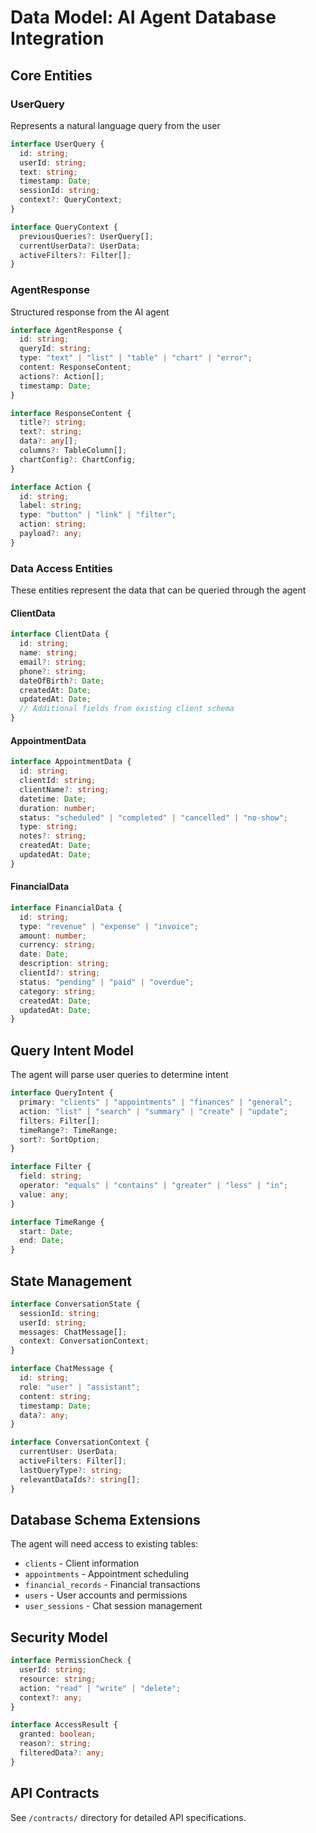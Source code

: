 # Data Model: AI Agent Database Integration

## Core Entities

### UserQuery

Represents a natural language query from the user

```typescript
interface UserQuery {
  id: string;
  userId: string;
  text: string;
  timestamp: Date;
  sessionId: string;
  context?: QueryContext;
}

interface QueryContext {
  previousQueries?: UserQuery[];
  currentUserData?: UserData;
  activeFilters?: Filter[];
}
```

### AgentResponse

Structured response from the AI agent

```typescript
interface AgentResponse {
  id: string;
  queryId: string;
  type: "text" | "list" | "table" | "chart" | "error";
  content: ResponseContent;
  actions?: Action[];
  timestamp: Date;
}

interface ResponseContent {
  title?: string;
  text?: string;
  data?: any[];
  columns?: TableColumn[];
  chartConfig?: ChartConfig;
}

interface Action {
  id: string;
  label: string;
  type: "button" | "link" | "filter";
  action: string;
  payload?: any;
}
```

### Data Access Entities

These entities represent the data that can be queried through the agent

#### ClientData

```typescript
interface ClientData {
  id: string;
  name: string;
  email?: string;
  phone?: string;
  dateOfBirth?: Date;
  createdAt: Date;
  updatedAt: Date;
  // Additional fields from existing client schema
}
```

#### AppointmentData

```typescript
interface AppointmentData {
  id: string;
  clientId: string;
  clientName?: string;
  datetime: Date;
  duration: number;
  status: "scheduled" | "completed" | "cancelled" | "no-show";
  type: string;
  notes?: string;
  createdAt: Date;
  updatedAt: Date;
}
```

#### FinancialData

```typescript
interface FinancialData {
  id: string;
  type: "revenue" | "expense" | "invoice";
  amount: number;
  currency: string;
  date: Date;
  description: string;
  clientId?: string;
  status: "pending" | "paid" | "overdue";
  category: string;
  createdAt: Date;
  updatedAt: Date;
}
```

## Query Intent Model

The agent will parse user queries to determine intent

```typescript
interface QueryIntent {
  primary: "clients" | "appointments" | "finances" | "general";
  action: "list" | "search" | "summary" | "create" | "update";
  filters: Filter[];
  timeRange?: TimeRange;
  sort?: SortOption;
}

interface Filter {
  field: string;
  operator: "equals" | "contains" | "greater" | "less" | "in";
  value: any;
}

interface TimeRange {
  start: Date;
  end: Date;
}
```

## State Management

```typescript
interface ConversationState {
  sessionId: string;
  userId: string;
  messages: ChatMessage[];
  context: ConversationContext;
}

interface ChatMessage {
  id: string;
  role: "user" | "assistant";
  content: string;
  timestamp: Date;
  data?: any;
}

interface ConversationContext {
  currentUser: UserData;
  activeFilters: Filter[];
  lastQueryType?: string;
  relevantDataIds?: string[];
}
```

## Database Schema Extensions

The agent will need access to existing tables:

- `clients` - Client information
- `appointments` - Appointment scheduling
- `financial_records` - Financial transactions
- `users` - User accounts and permissions
- `user_sessions` - Chat session management

## Security Model

```typescript
interface PermissionCheck {
  userId: string;
  resource: string;
  action: "read" | "write" | "delete";
  context?: any;
}

interface AccessResult {
  granted: boolean;
  reason?: string;
  filteredData?: any;
}
```

## API Contracts

See `/contracts/` directory for detailed API specifications.
